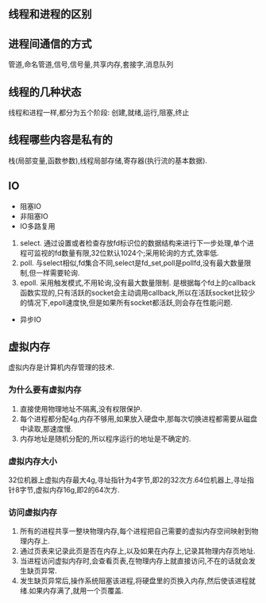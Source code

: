 ## 线程和进程的区别

## 进程间通信的方式
管道,命名管道,信号,信号量,共享内存,套接字,消息队列

## 线程的几种状态
线程和进程一样,都分为五个阶段: 创建,就绪,运行,阻塞,终止

## 线程哪些内容是私有的
栈(局部变量,函数参数),线程局部存储,寄存器(执行流的基本数据).

## IO
* 阻塞IO
* 非阻塞IO
* IO多路复用
1. select. 通过设置或者检查存放fd标识位的数据结构来进行下一步处理,单个进程可监视的fd数量有限,32位默认1024个;采用轮询的方式,效率低.
2. poll. 与select相似,fd集合不同,select是fd_set,poll是pollfd,没有最大数量限制,但一样需要轮询.
3. epoll. 采用触发模式,不用轮询,没有最大数量限制. 是根据每个fd上的callback函数实现的,只有活跃的socket会主动调用callback,所以在活跃socket比较少的情况下,epoll速度快,但是如果所有socket都活跃,则会存在性能问题.
* 异步IO

## 虚拟内存
虚拟内存是计算机内存管理的技术.
### 为什么要有虚拟内存
1. 直接使用物理地址不隔离,没有权限保护.
2. 每个进程都分配4g,内存不够用,如果放入硬盘中,那每次切换进程都需要从磁盘中读取,那速度慢.
3. 内存地址是随机分配的,所以程序运行的地址是不确定的.
### 虚拟内存大小
32位机器上虚拟内存最大4g,寻址指针为4字节,即2的32次方.64位机器上,寻址指针8字节,虚拟内存16g,即2的64次方.
### 访问虚拟内存
1. 所有的进程共享一整块物理内存,每个进程把自己需要的虚拟内存空间映射到物理内存上.
2. 通过页表来记录此页是否在内存上,以及如果在内存上,记录其物理内存页地址.
3. 当进程访问虚拟内存时,会查看页表,在物理内存上就直接访问,不在的话就会发生缺页异常.
4. 发生缺页异常后,操作系统阻塞该进程,将硬盘里的页换入内存,然后使该进程就绪.如果内存满了,就用一个页覆盖.
